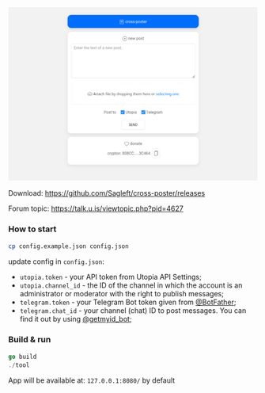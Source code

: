 
![screenshot](screen.png)

Download: https://github.com/Sagleft/cross-poster/releases

Forum topic: https://talk.u.is/viewtopic.php?pid=4627

### How to start

```bash
cp config.example.json config.json
```

update config in `config.json`:

* `utopia.token` - your API token from Utopia API Settings;
* `utopia.channel_id` - the ID of the channel in which the account is an administrator or moderator with the right to publish messages;
* `telegram.token` - your Telegram Bot token given from [@BotFather](https://t.me/BotFather);
* `telegram.chat_id` - your channel (chat) ID to post messages. You can find it out by using [@getmyid_bot](https://t.me/getmyid_bot);

### Build & run

```go
go build
./tool
```

App will be available at: `127.0.0.1:8080/` by default
